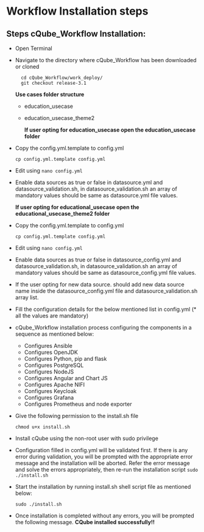 # Workflow Installation steps

## Steps cQube\_Workflow Installation:

* Open Terminal
* Navigate to the directory where cQube\_Workflow has been downloaded or cloned

  ```text
    cd cQube_Workflow/work_deploy/
    git checkout release-3.1
  ```

  **Use cases folder structure**

  * education\_usecase
  * education\_usecase\_theme2

    **If user opting for education\_usecase open the education\_usecase folder**

* Copy the config.yml.template to config.yml

  ```text
  cp config.yml.template config.yml
  ```

* Edit using `nano config.yml`
* Enable data sources as true or false in datasource.yml and datasource\_validation.sh, in datasource\_validation.sh an array of mandatory values should be same as datasource.yml file values.

  **If user opting for educational\_usecase open the educational\_usecase\_theme2 folder**

* Copy the config.yml.template to config.yml

  ```text
  cp config.yml.template config.yml
  ```

* Edit using `nano config.yml`
* Enable data sources as true or false in datasource\_config.yml and datasource\_validation.sh, in datasource\_validation.sh  an array of mandatory values should be same as datasource\_config.yml file values.
* If the user opting for new data source.  should add new data source name inside the datasource\_config.yml file and datasource\_validation.sh array list.
* Fill the configuration details for the below mentioned list in config.yml \(\* all the values are mandatory\)
* cQube\_Workflow installation process configuring the components in a sequence as mentioned below:
  * Configures Ansible
  * Configures OpenJDK
  * Configures Python, pip and flask
  * Configures PostgreSQL
  * Configures NodeJS
  * Configures Angular and Chart JS
  * Configures Apache NIFI
  * Configures Keycloak
  * Configures Grafana
  * Configures Prometheus and node exporter
* Give the following permission to the install.sh file

  `chmod u+x install.sh`

* Install cQube using the non-root user with sudo privilege
* Configuration filled in config.yml will be validated first. If there is any error during validation, you will be prompted with the appropriate error message and the installation will be aborted. Refer the error message and solve the errors appropriately, then re-run the installation script `sudo ./install.sh`
* Start the installation by running install.sh shell script file as mentioned below:

  ```text
  sudo ./install.sh
  ```

* Once installation is completed without any errors, you will be prompted the following message. **CQube installed successfully!!**

